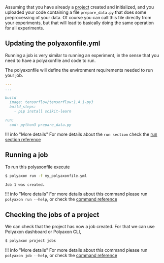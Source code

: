 Assuming that you have already a [project](projects) created and initialized,
and you uploaded your code containing a file `prepare_data.py` that does some preprocessing of your data.
Of course you can call this file directly from your experiments, but that will lead to basically
doing the same operation for all experiments.

## Updating the polyaxonfile.yml

Running a job is very similar to running an experiment, in the sense that you need to have a polyaxonfile and code to run.

The polyaxonfile will define the environment requirements needed to run your job.

```yaml
---
...

build
  image: tensorflow/tensorflow:1.4.1-py3
  build_steps:
    - pip install scikit-learn

run:
  cmd: python3 prepare_data.py
```

!!! info "More details"
    For more details about the `run section` check the [run section reference](/polyaxonfile_specification/sections#run)


## Running a job

To run this polyaxonfile execute

```bash
$ polyaxon run -f my_polyaxonfile.yml

Job 1 was created.
```

!!! info "More details"
    For more details about this command please run `polyaxon run --help`,
    or check the [command reference](/polyaxon_cli/commands/run)

## Checking the jobs of a project

We can check that the project has now a job created.
For that we can use Polyaxon dashboard or Polyaxon CLI,

```bash
$ polyaxon project jobs
```

!!! info "More details"
    For more details about this command please run `polyaxon job --help`,
    or check the [command reference](/polyaxon_cli/commands/job)
